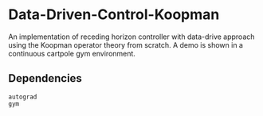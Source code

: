 # Data-Driven-Control-Koopman
An implementation of receding horizon controller with data-drive approach using the Koopman operator theory from scratch. A demo is shown in a continuous cartpole gym environment.

## Dependencies
```
autograd
gym
```
